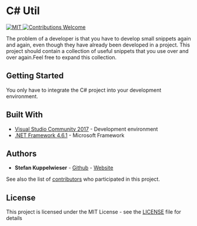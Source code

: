 # C# Util
<a href="https://opensource.org/licenses/MIT">
  <img src="https://img.shields.io/badge/License-MIT-red.svg"
      alt="MIT">
</a>
<a href="https://github.com/MessageKit/MessageKit/issues">
   <img src="https://img.shields.io/badge/contributions-welcome-brightgreen.svg?style=flat"
        alt="Contributions Welcome">
</a>

The problem of a developer is that you have to develop small snippets again and again, even though they have already been developed in a project. This project should contain a collection of useful snippets that you use over and over again.Feel free to expand this collection.

## Getting Started

You only have to integrate the C# project into your development environment.


## Built With

* [Visual Studio Community 2017](https://www.visualstudio.com/de/downloads/) - Development environment
* [.NET Framework 4.6.1](https://www.microsoft.com/de-de/download/details.aspx?id=49982) - Microsoft Framework

## Authors

* **Stefan Kuppelwieser** - [Github](https://github.com/StefanKuppelwieser) - [Website](https://wwww.kuppelwieser.net)

See also the list of [contributors](https://github.com/StefanKuppelwieser/C-Util/graphs/contributors) who participated in this project.

## License

This project is licensed under the MIT License - see the [LICENSE](LICENSE) file for details

